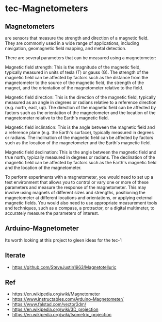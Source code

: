 # tec-Magnetometers

## Magnetometers 
are sensors that measure the strength and direction of a magnetic field. They are commonly used in a wide range of applications, including navigation, geomagnetic field mapping, and metal detection.

There are several parameters that can be measured using a magnetometer:

Magnetic field strength: This is the magnitude of the magnetic field, typically measured in units of tesla (T) or gauss (G). The strength of the magnetic field can be affected by factors such as the distance from the magnetometer to the source of the magnetic field, the strength of the magnet, and the orientation of the magnetometer relative to the field.

Magnetic field direction: This is the direction of the magnetic field, typically measured as an angle in degrees or radians relative to a reference direction (e.g. north, east, up). The direction of the magnetic field can be affected by factors such as the orientation of the magnetometer and the location of the magnetometer relative to the Earth's magnetic field.

Magnetic field inclination: This is the angle between the magnetic field and a reference plane (e.g. the Earth's surface), typically measured in degrees or radians. The inclination of the magnetic field can be affected by factors such as the location of the magnetometer and the Earth's magnetic field.

Magnetic field declination: This is the angle between the magnetic field and true north, typically measured in degrees or radians. The declination of the magnetic field can be affected by factors such as the Earth's magnetic field and the location of the magnetometer.

To perform experiments with a magnetometer, you would need to set up a test environment that allows you to control or vary one or more of these parameters and measure the response of the magnetometer. This may involve using magnets of different sizes and strengths, positioning the magnetometer at different locations and orientations, or applying external magnetic fields. You would also need to use appropriate measurement tools and techniques, such as a compass, a protractor, or a digital multimeter, to accurately measure the parameters of interest.

## Arduino-Magnetometer
Its worth looking at this project to gleen ideas for the tec-1




## Iterate
- https://github.com/SteveJustin1963/Magnetotelluric



## Ref
- https://en.wikipedia.org/wiki/Magnetometer
- https://www.instructables.com/Arduino-Magnetometer/
- https://www.falstad.com/vector3dm/
- https://en.wikipedia.org/wiki/3D_projection
- https://en.wikipedia.org/wiki/Isometric_projection

